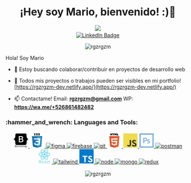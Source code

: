 <h1 align="center">¡Hey soy Mario, bienvenido! :)👋</h1>

<!-- GIF IMAGE -->
<div id="header" align="center">
  <img src="https://media.giphy.com/media/M9gbBd9nbDrOTu1Mqx/giphy.gif" width="100"/>
</div>

<!-- BAGDES RSS -->
<div id="badges" align="center">
  <a href="https://linkedin.com/in/rgzrgzm" target="blank">
    <img src="https://img.shields.io/badge/LinkedIn-blue?style=for-the-badge&logo=linkedin&logoColor=white" alt="LinkedIn Badge"/>
  </a>
</div>

<!-- PROFILE VIEWERS -->
<p align="center"><img src="https://komarev.com/ghpvc/?username=rgzrgzm&label=Profile%20views&color=0e75b6&style=flat" alt="rgzrgzm" /></p>

Hola! Soy Mario

- 👯 Estoy buscando colaborar/contribuir en proyectos de desarrollo web

- 💼 Todos mis proyectos o trabajos pueden ser visibles en mi portfolio!  [https://rgzrgzm-dev.netlify.app/](https://rgzrgzm-dev.netlify.app/)

- 📫 Contactame! Email: **rgzrgzm@gmail.com** WP: **https://wa.me/+526861482482**

<h3 align="left" style="margin-bottom: 20px;"> :hammer_and_wrench: Languages and Tools:</h3>
<p align="center"> <a href="https://getbootstrap.com" target="_blank" rel="noreferrer"> <img src="https://raw.githubusercontent.com/devicons/devicon/master/icons/bootstrap/bootstrap-plain-wordmark.svg" alt="bootstrap" width="40" height="40"/> </a> <a href="https://www.w3schools.com/css/" target="_blank" rel="noreferrer"> <img src="https://raw.githubusercontent.com/devicons/devicon/master/icons/css3/css3-original-wordmark.svg" alt="css3" width="40" height="40"/> </a> <a href="https://www.figma.com/" target="_blank" rel="noreferrer"> <img src="https://www.vectorlogo.zone/logos/figma/figma-icon.svg" alt="figma" width="40" height="40"/> </a> <a href="https://firebase.google.com/" target="_blank" rel="noreferrer"> <img src="https://www.vectorlogo.zone/logos/firebase/firebase-icon.svg" alt="firebase" width="40" height="40"/> </a> <a href="https://git-scm.com/" target="_blank" rel="noreferrer"> <img src="https://www.vectorlogo.zone/logos/git-scm/git-scm-icon.svg" alt="git" width="40" height="40"/> </a> <a href="https://www.w3.org/html/" target="_blank" rel="noreferrer"> <img src="https://raw.githubusercontent.com/devicons/devicon/master/icons/html5/html5-original-wordmark.svg" alt="html5" width="40" height="40"/> </a> <a href="https://developer.mozilla.org/en-US/docs/Web/JavaScript" target="_blank" rel="noreferrer"> <img src="https://raw.githubusercontent.com/devicons/devicon/master/icons/javascript/javascript-original.svg" alt="javascript" width="40" height="40"/> </a> <a href="https://www.photoshop.com/en" target="_blank" rel="noreferrer"> <img src="https://raw.githubusercontent.com/devicons/devicon/master/icons/photoshop/photoshop-line.svg" alt="photoshop" width="40" height="40"/> </a> <a href="https://postman.com" target="_blank" rel="noreferrer"> <img src="https://www.vectorlogo.zone/logos/getpostman/getpostman-icon.svg" alt="postman" width="40" height="40"/> </a> <a href="https://reactjs.org/" target="_blank" rel="noreferrer"> <img src="https://raw.githubusercontent.com/devicons/devicon/master/icons/react/react-original-wordmark.svg" alt="react" width="40" height="40"/> </a> <a href="https://tailwindcss.com/" target="_blank" rel="noreferrer"> <img src="https://www.vectorlogo.zone/logos/tailwindcss/tailwindcss-icon.svg" alt="tailwind" width="40" height="40"/> </a> <a href="https://www.typescriptlang.org/" target="_blank" rel="noreferrer"> <img src="https://raw.githubusercontent.com/devicons/devicon/master/icons/typescript/typescript-original.svg" alt="typescript" width="40" height="40"/> </a>
<a href="https://nodejs.org/es/" target="_blank" rel="noreferrer"> <img src="https://logos-download.com/wp-content/uploads/2016/09/Node_logo_NodeJS.png" alt="node" width="60" height="40"/> </a>
<a href="https://www.mongodb.com/cloud/atlas/lp/try2?utm_content=controlhterms&utm_source=google&utm_campaign=gs_americas_mexico_search_core_brand_atlas_desktop&utm_term=mongodb&utm_medium=cpc_paid_search&utm_ad=e&utm_ad_campaign_id=12212624326&adgroup=115749706303&gclid=Cj0KCQjw2MWVBhCQARIsAIjbwoOzct3-Y2iW8VEdsfdcKXr6hdBXyDzOzSDwTASD2_jY6lKlPPZl0r8aAv3ZEALw_wcB" target="_blank" rel="noreferrer"> <img src="https://citywebconsultants.co.uk/sites/default/files/inline-images/mongo-medium.png" alt="mongo" width="45" height="50"/> </a>
 <a href="https://es.redux.js.org/" target="_blank" rel="noreferrer"> <img src="https://carlosazaustre.es/images/como-funciona-redux-conceptos-basicos/logo_redux.png" alt="redux" width="70" height="50"/> </a>

<p align="center"><img align="center" src="https://github-readme-stats.vercel.app/api/top-langs?username=rgzrgzm&show_icons=true&locale=en&layout=compact" alt="rgzrgzm" /></p>
